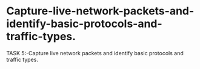 # Capture-live-network-packets-and-identify-basic-protocols-and-traffic-types.
TASK 5:-Capture live network packets and identify basic protocols and traffic types.
